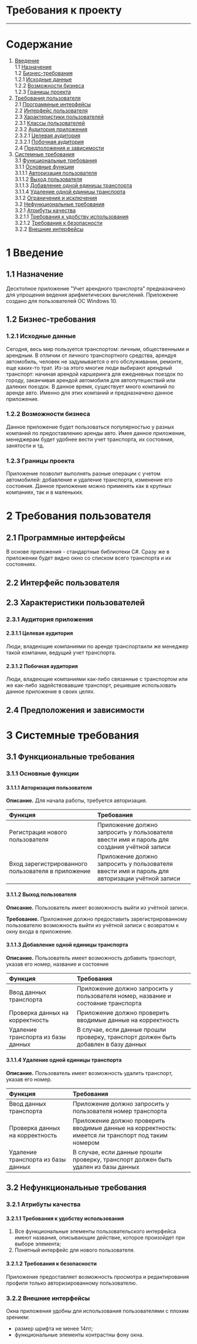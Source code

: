 # Требования к проекту
---

# Содержание
1. [Введение](#intro)  
1.1 [Назначение](#appointment)  
1.2 [Бизнес-требования](#business_requirements)  
1.2.1 [Исходные данные](#initial_data)  
1.2.2 [Возможности бизнеса](#business_opportunities)  
1.2.3 [Границы проекта](#project_boundary)  
2. [Требования пользователя](#user_requirements)  
2.1 [Программные интерфейсы](#software_interfaces)  
2.2 [Интерфейс пользователя](#user_interface)  
2.3 [Характеристики пользователей](#user_specifications)  
2.3.1 [Классы пользователей](#user_classes)  
2.3.2 [Аудитория приложения](#application_audience)  
2.3.2.1 [Целевая аудитория](#target_audience)  
2.3.2.1 [Побочная аудитория](#collateral_audience)  
2.4 [Предположения и зависимости](#assumptions_and_dependencies)  
3. [Системные требования](#system_requirements)  
3.1 [Функциональные требования](#functional_requirements)  
3.1.1 [Основные функции](#main_functions)  
3.1.1.1 [Авторизация пользователя](#login_user)  
3.1.1.2 [Выход пользователя](#logout_user)  
3.1.1.3 [Добавление одной единицы транспорта](#add_vehicle)  
3.1.1.4 [Удаление одной единицы транспорта](#dell_vehicle)  
3.1.2 [Ограничения и исключения](#restrictions_and_exclusions)  
3.2 [Нефункциональные требования](#non-functional_requirements)  
3.2.1 [Атрибуты качества](#quality_attributes)  
3.2.1.1 [Требования к удобству использования](#requirements_for_ease_of_use)  
3.2.1.2 [Требования к безопасности](#security_requirements)   
3.2.2 [Внешние интерфейсы](#external_interfaces)   

<a name="intro"/>

# 1 Введение

<a name="appointment"/>

## 1.1 Назначение
Десктопное приложение "Учет арендного транспорта" предназначено для упрощения ведения арифметических вычислений. Приложение создано для пользователей ОС Windows 10.

<a name="business_requirements"/>

## 1.2 Бизнес-требования

<a name="initial_data"/>

### 1.2.1 Исходные данные
Сегодня, весь мир пользуется транспортом: личным, общественными и арендным. В отличии от личного транспортного средства, арендуя автомобиль, человек не задумывается о его обслуживании, ремонте, еще каких-то трат. Из-за этого многие люди выбирают арендный транспорт: начиная арендой каршеринга для ежедневных поездок по городу, заканчивая арендой автомобиля для автопутешествий или далеких поездок. В данное время, существует много компаний по аренде авто. Именно для этих компаний и предназначено данное приложение.


<a name="business_opportunities"/>

### 1.2.2 Возможности бизнеса
Данное приложение будет пользоваться популярностью у разных компаний по предоставлению аренды авто. Имея данное приложение, менеджерам будет удобнее вести учет транспорта, их состояния, занятости и тд.

<a name="project_boundary"/>

### 1.2.3 Границы проекта
Приложение позволит выполнять разные операции с учетом автомобилей: добавление и удаление транспорта, изменение его состояния. Данное приложение можно применять как в крупных компаниях, так и в маленьких.

<a name="user_requirements"/>

# 2 Требования пользователя

<a name="software_interfaces"/>

## 2.1 Программные интерфейсы
В основе приложения - стандартные библиотеки C#. Сразу же в приложении будет видно окно со списком всего транспорта и их состояниях.  

<a name="user_interface"/>

## 2.2 Интерфейс пользователя
<a name="user_specifications"/>

## 2.3 Характеристики пользователей

<a name="user_classes"/>

### 2.3.1 Аудитория приложения

<a name="target_audience"/>

#### 2.3.1.1 Целевая аудитория
Люди, владеющие компаниями по аренде транспортаили же менеджер такой компании, ведущий учет транспорта. 

<a name="collateral_audience"/>

#### 2.3.1.2 Побочная аудитория
Люди, владеющие компаниями как-либо связанные с транспортом или же как-либо задействовавшие транспорт, решившие использовать данное приложение в своих целях.

<a name="assumptions_and_dependencies"/>

## 2.4 Предположения и зависимости


<a name="system_requirements"/>

# 3 Системные требования

<a name="functional_requirements"/>

## 3.1 Функциональные требования

<a name="main_functions"/>

### 3.1.1 Основные функции

<a name="login_user"/>

#### 3.1.1.1 Авторизация пользователя
**Описание.** Для начала работы, требуется авторизация.

| Функция | Требования | 
|:---|:---|
| Регистрация нового пользователя | Приложение должно запросить у пользователя ввести имя и пароль для создания учётной записи |
| Вход зарегистрированного пользователя в приложение | Приложение должно запросить у пользователя ввести имя и пароль для авторизации учётной записи |

<a name="logout_user"/>

#### 3.1.1.2 Выход пользователя

**Описание.** Пользователь имеет возможность выйти из учётной записи.

**Требование.** Приложение должно предоставить зарегистрированному пользователю возможность выйти из учётной записи с возвратом к окну входа в приложение.

<a name="add_vehicle"/>

#### 3.1.1.3 Добавление одной единицы транспорта
**Описание.** Пользователь имеет возможность добавить транспорт, указав его номер, название и состояние
 
| Функция | Требования | 
|:---|:---|
| Ввод данных транспорта | Приложение должно запросить у пользователя номер, название и состояние транспорта |
| Проверка данных на корректность | Приложение должно проверить вводимые данные на корректность |
| Удаление транспорта из базы данных | В случае, если данные прошли проверку, транспорт должен быть добавлен в базу данных |


<a name="dell_vehicle"/>

#### 3.1.1.4 Удаление одной единицы транспорта
**Описание.** Пользователь имеет возможность удалить транспорт, указав его номер.
 
| Функция | Требования | 
|:---|:---|
| Ввод данных транспорта | Приложение должно запросить у пользователя номер транспорта |
| Проверка данных на корректность | Приложение должно проверить вводимые данные на корректность: имеется ли транспорт под таким номером |
| Удаление транспорта из базы данных | В случае, если данные прошли проверку, транспорт должен быть удален из базы данных |


<a name="non-functional_requirements"/>

## 3.2 Нефункциональные требования

<a name="quality_attributes"/>

### 3.2.1 Атрибуты качества

<a name="requirements_for_ease_of_use"/>

#### 3.2.1.1 Требования к удобству использования
1. Все функциональные элементы пользовательского интерфейса имеют названия, описывающие действие, которое произойдет при выборе элемента;
2. Понятный интерфейс для нового пользователя.

<a name="security_requirements"/>

#### 3.2.1.2 Требования к безопасности
Приложение предоставляет возможность просмотра и редактирования профиля только авторизированному пользователю.


<a name="external_interfaces"/>

### 3.2.2 Внешние интерфейсы
Окна приложения удобны для использования пользователями с плохим зрением:
  * размер шрифта не менее 14пт;
  * функциональные элементы контрастны фону окна.

